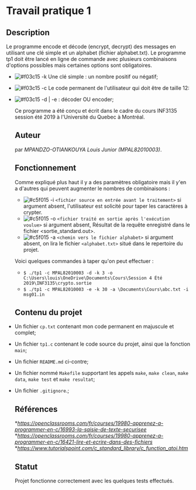 # Travail pratique 1

   ## Description

   Le programme encode et décode (encrypt, decrypt) des messages en utilisant une clé simple et un alphabet (fichier alphabet.txt).
Le programme tp1 doit être lancé en ligne de commande avec plusieurs combinaisons d'options possibles mais certaines options sont obligatoires.
* ![#f03c15](https://placehold.it/15/f03c15/000000?text=+) -k Une clé simple : un nombre positif ou négatif;
* ![#f03c15](https://placehold.it/15/f03c15/000000?text=+) -c Le code permanent de l'utilisateur qui doit être de taille 12:
* ![#f03c15](https://placehold.it/15/f03c15/000000?text=+) -d | -e : décoder OU encoder;
   
   Ce programme a été conçu et écrit dans le cadre du cours INF3135 session été 2019 à l'Université du Quebec à Montréal.

   ## Auteur

   par *_MPANDZO-OTIANKOUYA_* _Louis Junior_ *(MPAL82010003)*.

   ## Fonctionnement

   Comme expliqué plus haut il y a des paramètres obligatoire mais il y'en a d'autres qui peuvent augmenter le nombres de combinaisons :
   * ![#c5f015](https://placehold.it/15/c5f015/000000?text=+) -i `<fichier source en entrée avant le traitement>` si argument absent, l'utilisateur est solicité pour taper les caractères à crypter.
   * ![#c5f015](https://placehold.it/15/c5f015/000000?text=+) -o `<fichier traité en sortie après l'exécution voulue>` si argument absent, Résultat de la requête enregistré dans le fichier <sortie_standard.out>.
   * ![#c5f015](https://placehold.it/15/c5f015/000000?text=+) -a `<chemin vers le fichier alphabet>` si argument absent, on lira le fichier `<alphabet.txt>` situé dans le repertoire du projet.
   
   Voici quelques commandes à taper qu'on peut effectuer :
   + `$ ./tp1 -c MPAL82010003 -d -k 3 -o C:\Users\louis\OneDrive\Documents\Cours\Session 4 Été 2019\INF3135\crypto.sortie`
   + `$ ./tp1 -c MPAL82010003 -e -k 30 -a \Documents\Cours\abc.txt -i msg01.in`

   ## Contenu du projet

- Un fichier `cp.txt` contenant mon code permanent en majuscule et complet;
- Un fichier `tp1.c` contenant le code source du projet, ainsi que la fonction `main`;
- Un fichier `README.md` ci-contre;
- Un fichier nommé `Makefile` supportant les appels `make`, `make clean`, `make data`, `make test` et `make resultat`;
- Un fichier ``.gitignore``.;

   ## Références

   **https://openclassrooms.com/fr/courses/19980-apprenez-a-programmer-en-c/16993-la-saisie-de-texte-securisee*
   **https://openclassrooms.com/fr/courses/19980-apprenez-a-programmer-en-c/16421-lire-et-ecrire-dans-des-fichiers*
   **https://www.tutorialspoint.com/c_standard_library/c_function_atoi.htm*

   ## Statut

   Projet fonctionne correctement avec les quelques tests effectués.
